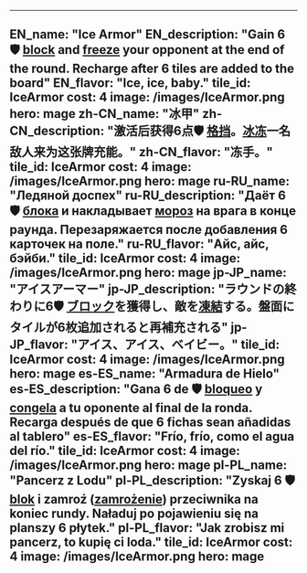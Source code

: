 ---

EN_name: "Ice Armor"
EN_description: "Gain 6 🛡️️ <u>block</u> and <u>freeze</u> your opponent at the end of the round. Recharge after 6 tiles are added to the board"
EN_flavor: "Ice, ice, baby."
tile_id: IceArmor
cost: 4
image: /images/IceArmor.png
hero: mage
zh-CN_name: "冰甲"
zh-CN_description: "激活后获得6点🛡️️ <u>格挡</u>。<u>冰冻</u>一名敌人来为这张牌充能。"
zh-CN_flavor: "冻手。"
tile_id: IceArmor
cost: 4
image: /images/IceArmor.png
hero: mage
ru-RU_name: "Ледяной доспех"
ru-RU_description: "Даёт 6 🛡️️ <u>блока</u> и накладывает <u>мороз</u> на врага в конце раунда. Перезаряжается после добавления 6 карточек на поле."
ru-RU_flavor: "Айс, айс, бэйби."
tile_id: IceArmor
cost: 4
image: /images/IceArmor.png
hero: mage
jp-JP_name: "アイスアーマー"
jp-JP_description: "ラウンドの終わりに6🛡️️ <u>ブロック</u>を獲得し、敵を<u>凍結</u>する。盤面にタイルが6枚追加されると再補充される"
jp-JP_flavor: "アイス、アイス、ベイビー。"
tile_id: IceArmor
cost: 4
image: /images/IceArmor.png
hero: mage
es-ES_name: "Armadura de Hielo"
es-ES_description: "Gana 6 de 🛡️️ <u>bloqueo</u> y <u>congela</u> a tu oponente al final de la ronda. Recarga después de que 6 fichas sean añadidas al tablero"
es-ES_flavor: "Frío, frío, como el agua del río."
tile_id: IceArmor
cost: 4
image: /images/IceArmor.png
hero: mage
pl-PL_name: "Pancerz z Lodu"
pl-PL_description: "Zyskaj 6 🛡️️ <u>blok</u> i zamroź (<u>zamrożenie</u>) przeciwnika na koniec rundy. Naładuj po pojawieniu się na planszy 6 płytek."
pl-PL_flavor: "Jak zrobisz mi pancerz, to kupię ci loda."
tile_id: IceArmor
cost: 4
image: /images/IceArmor.png
hero: mage
---